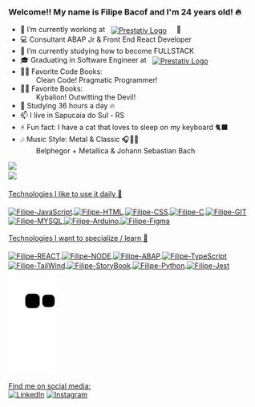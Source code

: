 ### Welcome!! My name is Filipe Bacof and I'm 24 years old! 🔥

- 🔭 I’m currently working at &nbsp;&nbsp;<a href="https://prestativ.com.br/" target="_blank"><img align="center" alt="Prestativ Logo" height="30" src="https://prestativ.com.br/wp-content/uploads/2022/03/02-MARCA-HORIZONTAL-Copia-SEM-FUNDO.png" /></a> &nbsp;&nbsp;&nbsp; 🚀
- 💻 Consultant ABAP Jr & Front End React Developer
- 🌱 I’m currently studying how to become FULLSTACK
- 🎓 Graduating in Software Engineer at &nbsp;&nbsp;<a href="https://www.unicesumar.edu.br/home/" target="_blank"><img align="center" alt="Prestativ Logo" height="30" src="https://www.unicesumar.edu.br/home/assets/img/logo.png" /></a>
- 📘📙 Favorite Code Books:<br/>&nbsp;&nbsp;&nbsp;&nbsp;&nbsp;&nbsp;&nbsp;&nbsp;Clean Code! Pragmatic Programmer!
- 📗📓 Favorite Books:<br/>&nbsp;&nbsp;&nbsp;&nbsp;&nbsp;&nbsp;&nbsp;&nbsp;Kybalion! Outwitting the Devil!
- 🚀 Studying 36 hours a day 🔥
- 📫 I live in Sapucaia do Sul - RS
- ⚡ Fun fact: I have a cat that loves to sleep on my keyboard 🐈‍⬛
- 🎶 Music Style: Metal & Classic 🎧🍷🗿<br/>&nbsp;&nbsp;&nbsp;&nbsp;&nbsp;&nbsp;&nbsp;&nbsp;Belphegor + Metallica & Johann Sebastian Bach

<link rel="stylesheet" href="https://cdn.jsdelivr.net/gh/devicons/devicon@v2.15.1/devicon.min.css">

<div>
  <a href="https://github.com/Filipe-Bacof">
  <img height="180em" src="https://github-readme-stats.vercel.app/api?username=Filipe-Bacof&show_icons=true&theme=midnight-purple&include_all_commits=true&count_private=true"/> <br/>
  <img height="180em" src="https://github-readme-stats.vercel.app/api/top-langs/?username=Filipe-Bacof&layout=compact&langs_count=7&theme=midnight-purple"/>
</div><br/>
  
<div>
  Technologies I like to use it daily 🔧 <br /><br />
  <img align="center" alt="Filipe-JavaScript" height="30" width="40" src="https://cdn.jsdelivr.net/gh/devicons/devicon/icons/javascript/javascript-original.svg" />
  <img align="center" alt="Filipe-HTML" height="30" width="40" src="https://cdn.jsdelivr.net/gh/devicons/devicon/icons/html5/html5-original.svg" />
  <img align="center" alt="Filipe-CSS" height="30" width="40" src="https://cdn.jsdelivr.net/gh/devicons/devicon/icons/css3/css3-original.svg" />
  <img align="center" alt="Filipe-C" height="30" width="40" src="https://cdn.jsdelivr.net/gh/devicons/devicon/icons/c/c-original.svg" />
  <img align="center" alt="Filipe-GIT" height="30" width="40" src="https://cdn.jsdelivr.net/gh/devicons/devicon/icons/git/git-original.svg" />
  <img align="center" alt="Filipe-MYSQL" height="30" width="40" src="https://cdn.jsdelivr.net/gh/devicons/devicon/icons/mysql/mysql-original.svg" />
  <img align="center" alt="Filipe-Arduino" height="30" width="40" src="https://cdn.jsdelivr.net/gh/devicons/devicon/icons/arduino/arduino-original.svg" />
  <img align="center" alt="Filipe-Figma" height="30" width="40" src="https://cdn.jsdelivr.net/gh/devicons/devicon/icons/figma/figma-original.svg" />
</div><br/>
  
<div>
    Technologies I want to specialize / learn 🔧 <br /><br />
  <img align="center" alt="Filipe-REACT" height="30" width="40" src="https://cdn.jsdelivr.net/gh/devicons/devicon/icons/react/react-original.svg" />
  <img align="center" alt="Filipe-NODE" height="30" width="40" src="https://cdn.jsdelivr.net/gh/devicons/devicon/icons/nodejs/nodejs-original.svg" />
  <img align="center" alt="Filipe-ABAP" height="30" width="40" src="https://developers.sap.com/content/dam/application/shared/icons/dev-m-abap-env-s4hana-connect.svg" />
  <img align="center" alt="Filipe-TypeScript" height="30" width="40" src="https://cdn.jsdelivr.net/gh/devicons/devicon/icons/typescript/typescript-original.svg" />
  <img align="center" alt="Filipe-TailWind" height="30" width="40" src="https://cdn.jsdelivr.net/gh/devicons/devicon/icons/tailwindcss/tailwindcss-plain.svg" />
  <img align="center" alt="Filipe-StoryBook" height="30" width="40" src="https://cdn.jsdelivr.net/gh/devicons/devicon/icons/storybook/storybook-original.svg" />
  <img align="center" alt="Filipe-Python" height="30" width="40" src="https://cdn.jsdelivr.net/gh/devicons/devicon/icons/python/python-original.svg" />
  <img align="center" alt="Filipe-Jest" height="30" width="40" src="https://cdn.jsdelivr.net/gh/devicons/devicon/icons/jest/jest-plain.svg" />
</div>
  
![Snake animation](https://github.com/Filipe-Bacof/Filipe-Bacof/blob/output/github-contribution-grid-snake.svg)

Find me on social media: <br />
<a href="https://www.linkedin.com/in/filipe-bacof/" target="_blank"><img height="50px" width="50px" src="https://img.icons8.com/color/512/linkedin-circled--v1.png" alt="LinkedIn"></a>
<a href="https://www.instagram.com/filipe.bacof/" target="_blank"><img height="50px" width="50px" src="https://img.icons8.com/fluency/512/instagram-new.png" alt="Instagram"></a>
